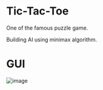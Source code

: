 # Tic-Tac-Toe

One of the famous puzzle game.

Building AI using minimax algorithm.

# GUI

![image](https://user-images.githubusercontent.com/73588285/110238168-b7071680-7f48-11eb-9f58-8a00ffa129a5.png)
